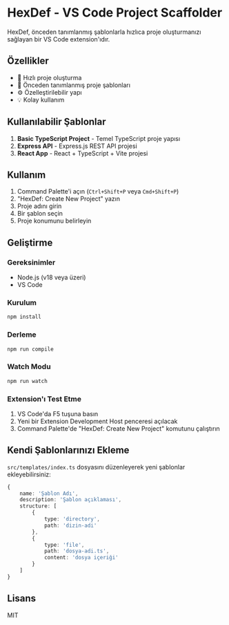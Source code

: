 # HexDef - VS Code Project Scaffolder

HexDef, önceden tanımlanmış şablonlarla hızlıca proje oluşturmanızı sağlayan bir VS Code extension'ıdır.

## Özellikler

- 🚀 Hızlı proje oluşturma
- 📁 Önceden tanımlanmış proje şablonları
- ⚙️ Özelleştirilebilir yapı
- 💡 Kolay kullanım

## Kullanılabilir Şablonlar

1. **Basic TypeScript Project** - Temel TypeScript proje yapısı
2. **Express API** - Express.js REST API projesi
3. **React App** - React + TypeScript + Vite projesi

## Kullanım

1. Command Palette'i açın (`Ctrl+Shift+P` veya `Cmd+Shift+P`)
2. "HexDef: Create New Project" yazın
3. Proje adını girin
4. Bir şablon seçin
5. Proje konumunu belirleyin

## Geliştirme

### Gereksinimler

- Node.js (v18 veya üzeri)
- VS Code

### Kurulum

```bash
npm install
```

### Derleme

```bash
npm run compile
```

### Watch Modu

```bash
npm run watch
```

### Extension'ı Test Etme

1. VS Code'da F5 tuşuna basın
2. Yeni bir Extension Development Host penceresi açılacak
3. Command Palette'de "HexDef: Create New Project" komutunu çalıştırın

## Kendi Şablonlarınızı Ekleme

`src/templates/index.ts` dosyasını düzenleyerek yeni şablonlar ekleyebilirsiniz:

```typescript
{
    name: 'Şablon Adı',
    description: 'Şablon açıklaması',
    structure: [
        {
            type: 'directory',
            path: 'dizin-adi'
        },
        {
            type: 'file',
            path: 'dosya-adi.ts',
            content: 'dosya içeriği'
        }
    ]
}
```

## Lisans

MIT
